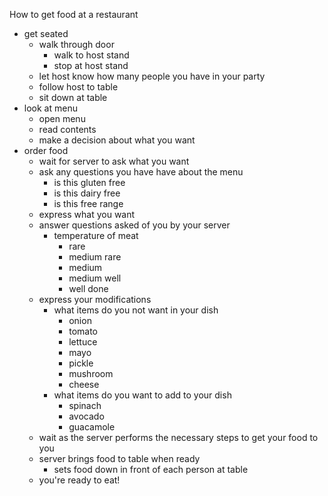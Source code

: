How to get food at a restaurant
- get seated
  - walk through door
    - walk to host stand
    - stop at host stand
  - let host know how many people you have in your party
  - follow host to table
  - sit down at table
- look at menu
  - open menu
  - read contents
  - make a decision about what you want
- order food
  - wait for server to ask what you want
  - ask any questions you have have about the menu
    - is this gluten free
    - is this dairy free
    - is this free range
  - express what you want
  - answer questions asked of you by your server
    - temperature of meat
      - rare
      - medium rare
      - medium
      - medium well
      - well done
  - express your modifications
    - what items do you not want in your dish
      - onion
      - tomato
      - lettuce
      - mayo
      - pickle
      - mushroom
      - cheese
    - what items do you want to add to your dish
      - spinach
      - avocado
      - guacamole
  - wait as the server performs the necessary steps to get your food to you
  - server brings food to table when ready
    - sets food  down in front of each person at table
  - you're ready to eat!
